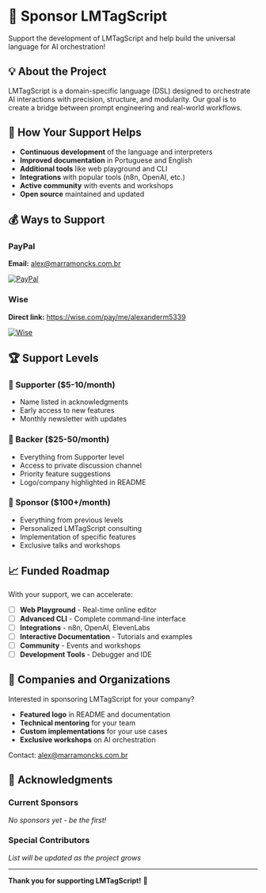 # 🚀 Sponsor LMTagScript

Support the development of LMTagScript and help build the universal language for AI orchestration!

## 💡 About the Project

LMTagScript is a domain-specific language (DSL) designed to orchestrate AI interactions with precision, structure, and modularity. Our goal is to create a bridge between prompt engineering and real-world workflows.

## 🎯 How Your Support Helps

- **Continuous development** of the language and interpreters
- **Improved documentation** in Portuguese and English
- **Additional tools** like web playground and CLI
- **Integrations** with popular tools (n8n, OpenAI, etc.)
- **Active community** with events and workshops
- **Open source** maintained and updated

## 💰 Ways to Support

### PayPal
**Email:** alex@marramoncks.com.br

[![PayPal](https://img.shields.io/badge/PayPal-Donate-blue?style=for-the-badge&logo=paypal)](https://www.paypal.com/donate/?hosted_button_id=YOUR_BUTTON_ID)

### Wise
**Direct link:** https://wise.com/pay/me/alexanderm5339

[![Wise](https://img.shields.io/badge/Wise-Send%20Money-green?style=for-the-badge)](https://wise.com/pay/me/alexanderm5339)

## 🏆 Support Levels

### 🌟 Supporter ($5-10/month)
- Name listed in acknowledgments
- Early access to new features
- Monthly newsletter with updates

### 🚀 Backer ($25-50/month)
- Everything from Supporter level
- Access to private discussion channel
- Priority feature suggestions
- Logo/company highlighted in README

### 💎 Sponsor ($100+/month)
- Everything from previous levels
- Personalized LMTagScript consulting
- Implementation of specific features
- Exclusive talks and workshops

## 📈 Funded Roadmap

With your support, we can accelerate:

- [ ] **Web Playground** - Real-time online editor
- [ ] **Advanced CLI** - Complete command-line interface
- [ ] **Integrations** - n8n, OpenAI, ElevenLabs
- [ ] **Interactive Documentation** - Tutorials and examples
- [ ] **Community** - Events and workshops
- [ ] **Development Tools** - Debugger and IDE

## 🤝 Companies and Organizations

Interested in sponsoring LMTagScript for your company?

- **Featured logo** in README and documentation
- **Technical mentoring** for your team
- **Custom implementations** for your use cases
- **Exclusive workshops** on AI orchestration

Contact: alex@marramoncks.com.br

## 🙏 Acknowledgments

### Current Sponsors
*No sponsors yet - be the first!*

### Special Contributors
*List will be updated as the project grows*

---

**Thank you for supporting LMTagScript!** 🚀 
